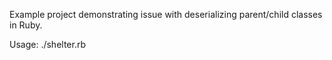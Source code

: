 Example project demonstrating issue with deserializing
parent/child classes in Ruby.

Usage: ./shelter.rb